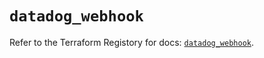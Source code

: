 # `datadog_webhook`

Refer to the Terraform Registory for docs: [`datadog_webhook`](https://registry.terraform.io/providers/datadog/datadog/3.34.0/docs/resources/webhook).
